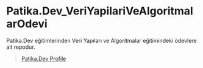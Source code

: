 # Patika.Dev_VeriYapilariVeAlgoritmalarOdevi

Patika.Dev eğitimlerinden Veri Yapıları ve Algoritmalar eğitimindeki ödevlere ait repodur.

>[Patika.Dev Profile](https://app.patika.dev/jaruz)